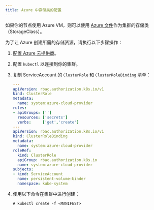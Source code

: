 ```yaml
---
title: Azure 中存储类的配置
---
```


如果你的节点使用 Azure VM，则可以使用 [Azure 文件](https://docs.microsoft.com/en-us/azure/aks/azure-files-dynamic-pv)作为集群的存储类（StorageClass）。

为了让 Azure 创建所需的存储资源，请执行以下步骤操作：

1. [配置 Azure 云提供商](../set-up-cloud-providers/other-cloud-providers/azure.md)。
1. 配置 `kubectl` 以连接到你的集群。
1. 复制 ServiceAccount 的 `ClusterRole` 和 `ClusterRoleBinding` 清单：
   ```yml
   ---
   apiVersion: rbac.authorization.k8s.io/v1
   kind: ClusterRole
   metadata:
     name: system:azure-cloud-provider
   rules:
   - apiGroups: ['']
     resources: ['secrets']
     verbs:     ['get','create']
   ---
   apiVersion: rbac.authorization.k8s.io/v1
   kind: ClusterRoleBinding
   metadata:
     name: system:azure-cloud-provider
   roleRef:
     kind: ClusterRole
     apiGroup: rbac.authorization.k8s.io
     name: system:azure-cloud-provider
   subjects:
   - kind: ServiceAccount
     name: persistent-volume-binder
     namespace: kube-system
   ```

1. 使用以下命令在集群中进行创建：

   ```
   # kubectl create -f <MANIFEST>
   ```
